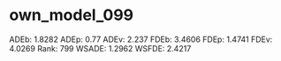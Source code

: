 # own_model_099

ADEb: 1.8282
ADEp: 0.77
ADEv: 2.237
FDEb: 3.4606
FDEp: 1.4741
FDEv: 4.0269
Rank: 799
WSADE: 1.2962
WSFDE: 2.4217